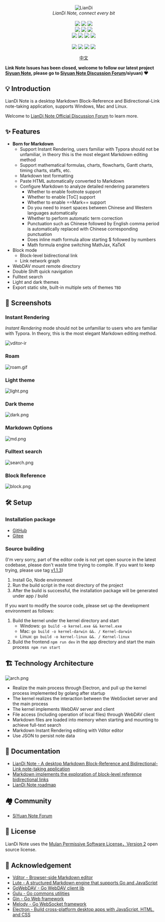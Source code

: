 <p align="center">
<img alt="LianDi" src="https://b3log.org/images/brand/liandi-128.png">
<br>
<em>LianDi Note, connect every bit</em>
<br><br>
<a title="Build Status" target="_blank" href="https://travis-ci.org/88250/liandi"><img src="https://img.shields.io/travis/88250/liandi.svg?style=flat-square"></a>
<a title="Code Size" target="_blank" href="https://github.com/88250/liandi"><img src="https://img.shields.io/github/languages/code-size/88250/liandi.svg?style=flat-square"></a>
<a title="MulanPSL" target="_blank" href="https://github.com/88250/liandi/blob/master/LICENSE"><img src="https://img.shields.io/badge/license-MulanPSL-orange.svg?style=flat-square"></a>
<br>
<a title="Releases" target="_blank" href="https://github.com/88250/liandi/releases"><img src="https://img.shields.io/github/release/88250/liandi.svg?style=flat-square"></a>
<a title="Release Date" target="_blank" href="https://github.com/88250/liandi/releases"><img src="https://img.shields.io/github/release-date/88250/liandi.svg?style=flat-square&color=99CCFF"></a>
<a title="Downloads" target="_blank" href="https://github.com/88250/liandi/releases"><img src="https://img.shields.io/github/downloads/88250/liandi/total.svg?style=flat-square&color=blueviolet"></a>
<br>
<a title="GitHub Commits" target="_blank" href="https://github.com/88250/liandi/commits/master"><img src="https://img.shields.io/github/commit-activity/m/88250/liandi.svg?style=flat-square"></a>
<a title="Last Commit" target="_blank" href="https://github.com/88250/liandi/commits/master"><img src="https://img.shields.io/github/last-commit/88250/liandi.svg?style=flat-square&color=FF9900"></a>
<a title="GitHub Pull Requests" target="_blank" href="https://github.com/88250/liandi/pulls"><img src="https://img.shields.io/github/issues-pr-closed/88250/liandi.svg?style=flat-square&color=FF9966"></a>
<a title="Hits" target="_blank" href="https://github.com/88250/hits"><img src="https://hits.b3log.org/88250/liandi.svg"></a>
<br><br>
<a title="GitHub Watchers" target="_blank" href="https://github.com/88250/liandi/watchers"><img src="https://img.shields.io/github/watchers/88250/liandi.svg?label=Watchers&style=social"></a>  
<a title="GitHub Stars" target="_blank" href="https://github.com/88250/liandi/stargazers"><img src="https://img.shields.io/github/stars/88250/liandi.svg?label=Stars&style=social"></a>  
<a title="GitHub Forks" target="_blank" href="https://github.com/88250/liandi/network/members"><img src="https://img.shields.io/github/forks/88250/liandi.svg?label=Forks&style=social"></a>  
<a title="Author GitHub Followers" target="_blank" href="https://github.com/88250"><img src="https://img.shields.io/github/followers/88250.svg?label=Followers&style=social"></a>
</p>

<p align="center">
<a href="https://github.com/88250/liandi/blob/master/README.md">中文</a>
</p>

**Link Note Issues has been closed, welcome to follow our latest project [Siyuan Note](https://b3log.org/siyuan), please go to [Siyuan Note Discussion Forum](https://hacpai.com/tag)/siyuan) :heart:**

## 💡 Introduction

LianDi Note is a desktop Markdown Block-Reference and Bidirectional-Link note-taking application, supports Windows, Mac and Linux.

Welcome to [LianDi Note Official Discussion Forum](https://hacpai.com/tag/liandi-biji) to learn more.

## ✨  Features

* **Born for Markdown**
  * Support Instant Rendering, users familiar with Typora should not be unfamiliar, in theory this is the most elegant Markdown editing method
  * Support mathematical formulas, charts, flowcharts, Gantt charts, timing charts, staffs, etc.
  * Markdown text formatting
  * Paste HTML automatically converted to Markdown
  * Configure Markdown to analyze detailed rendering parameters
    * Whether to enable footnote support
    * Whether to enable [ToC] support
    * Whether to enable ==Mark== support
    * Do you need to insert spaces between Chinese and Western languages automatically
    * Whether to perform automatic term correction
    * Punctuation such as Chinese followed by English comma period is automatically replaced with Chinese corresponding punctuation
    * Does inline math formula allow starting $ followed by numbers
    * Math formula engine switching MathJax, KaTeX
* Block mode
  * Block-level bidirectional link
  * Link network graph    
* WebDAV mount remote directory
* Double Shift quick navigation
* Fulltext search
* Light and dark themes
* Export static site, built-in multiple sets of themes `TBD`

## 📸 Screenshots

### Instant Rendering

*Instant Rendering* mode should not be unfamiliar to users who are familiar with Typora. In theory, this is the most elegant Markdown editing method.

![vditor-ir](https://b3logfile.com/file/2020/07/ir-67cd956c.gif)

### Roam

![roam.gif](https://b3logfile.com/file/2020/08/roam-ee61e1c5.gif) 

### Light theme

![light.png](https://b3logfile.com/file/2020/08/light-75289939.png)

### Dark theme

![dark.png](https://b3logfile.com/file/2020/08/dark-eb8b11ba.png)

### Markdown Options

![md.png](https://b3logfile.com/file/2020/08/md-070d5a94.png)

### Fulltext search

![search.png](https://b3logfile.com/file/2020/08/search-7ba4939e.png)

### Block Reference

![block.png](https://b3logfile.com/file/2020/08/block-e920d265.png)

## 🛠️ Setup

### Installation package

* [GitHub](https://github.com/88250/liandi/releases)
* [Gitee](https://gitee.com/dl88250/liandi/releases)

### Source building

(I'm very sorry, part of the editor code is not yet open source in the latest codebase, please don't waste time trying to compile. If you want to keep trying, please use tag [v1.1.3](https://github.com/88250/liandi/tree/v1.1.3))

1. Install Go, Node environment
2. Run the build script in the root directory of the project
3. After the build is successful, the installation package will be generated under app / build

If you want to modify the source code, please set up the development environment as follows:

1. Build the kernel under the kernel directory and start 
   * Windows: `go build -o kernel.exe && kernel.exe`
   * Mac: `go build -o kernel-darwin &&. / Kernel-darwin`
   * Linux: `go build -o kernel-linux &&. / Kernel-linux`
2. Build the frontend `npm run dev` in the app directory and start the main process` npm run start`

## 🏗️ Technology Architecture

![arch.png](https://b3logfile.com/file/2020/01/链滴笔记架构图-9ec13cd6.png)

* Realize the main process through Electron, and pull up the kernel process implemented by golang after startup
* The kernel realizes the interaction between the WebSocket server and the main process
* The kernel implements WebDAV server and client
* File access (including operation of local files) through WebDAV client
* Markdown files are loaded into memory when starting and mounting to achieve full-text search
* Markdown Instant Rendering editing with Vditor editor
* Use JSON to persist note data

## 📜 Documentation

* [LianDi Note - A desktop Markdown Block-Reference and Bidirectional-Link note-taking application](https://hacpai.com/article/1582274499427)
* [Markdown implements the exploration of block-level reference bidirectional links](https://hacpai.com/article/1597226949061)
* [LianDi Note roadmap](https://hacpai.com/article/1579786655216)

## 🏘️ Community

* [SiYuan Note Forum](https://hacpai.com/tag/siyuan)

## 📄 License

LianDi Note uses the [Mulan Permissive Software License，Version 2](http://license.coscl.org.cn/MulanPSL2) open source license.

## 🙏 Acknowledgement

* [Vditor - Browser-side Markdown editor](https://github.com/Vanessa219/vditor)
* [Lute - A structured Markdown engine that supports Go and JavaScript](https://github.com/88250/lute)
* [GoWebDAV - Go WebDAV client lib](https://github.com/88250/gowebdav)
* [Gulu - Go commons utilities](https://github.com/88250/gulu)
* [Gin - Go Web framework](https://github.com/gin-gonic/gin)
* [Melody - Go WebSocket framework](https://github.com/olahol/melody)
* [Electron - Build cross-platform desktop apps with JavaScript, HTML, and CSS](https://github.com/electron/electron)
